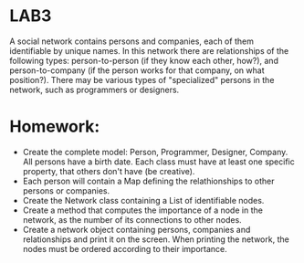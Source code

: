 # LAB3

A social network contains persons and companies, each of them identifiable by unique names.
In this network there are relationships of the following types: person-to-person (if they know each other, how?), and person-to-company (if the person works for that company, on what position?).
There may be various types of "specialized" persons in the network, such as programmers or designers.

# Homework:
- Create the complete model: Person, Programmer, Designer, Company. All persons have a birth date. Each class must have at least one specific property, that others don't have (be creative).
- Each person will contain a Map defining the relathionships to other persons or companies.
- Create the Network class containing a List of identifiable nodes.
- Create a method that computes the importance of a node in the network, as the number of its connections to other nodes.
- Create a network object containing persons, companies and relationships and print it on the screen. When printing the network, the nodes must be ordered according to their importance.